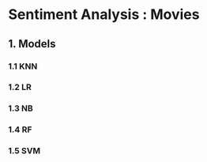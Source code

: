 # Sentiment Analysis : Movies

## 1. Models

### 1.1 KNN

### 1.2 LR

### 1.3 NB

### 1.4 RF

### 1.5 SVM

